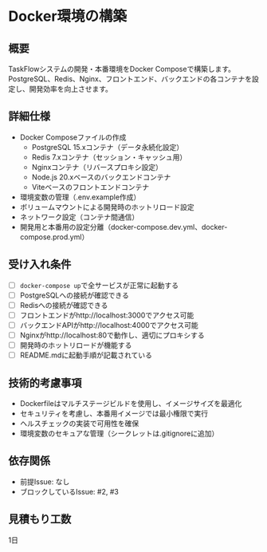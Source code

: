 # Docker環境の構築

## 概要
TaskFlowシステムの開発・本番環境をDocker Composeで構築します。PostgreSQL、Redis、Nginx、フロントエンド、バックエンドの各コンテナを設定し、開発効率を向上させます。

## 詳細仕様
- Docker Composeファイルの作成
  - PostgreSQL 15.xコンテナ（データ永続化設定）
  - Redis 7.xコンテナ（セッション・キャッシュ用）
  - Nginxコンテナ（リバースプロキシ設定）
  - Node.js 20.xベースのバックエンドコンテナ
  - Viteベースのフロントエンドコンテナ
- 環境変数の管理（.env.example作成）
- ボリュームマウントによる開発時のホットリロード設定
- ネットワーク設定（コンテナ間通信）
- 開発用と本番用の設定分離（docker-compose.dev.yml、docker-compose.prod.yml）

## 受け入れ条件
- [ ] `docker-compose up`で全サービスが正常に起動する
- [ ] PostgreSQLへの接続が確認できる
- [ ] Redisへの接続が確認できる
- [ ] フロントエンドがhttp://localhost:3000でアクセス可能
- [ ] バックエンドAPIがhttp://localhost:4000でアクセス可能
- [ ] Nginxがhttp://localhost:80で動作し、適切にプロキシする
- [ ] 開発時のホットリロードが機能する
- [ ] README.mdに起動手順が記載されている

## 技術的考慮事項
- Dockerfileはマルチステージビルドを使用し、イメージサイズを最適化
- セキュリティを考慮し、本番用イメージでは最小権限で実行
- ヘルスチェックの実装で可用性を確保
- 環境変数のセキュアな管理（シークレットは.gitignoreに追加）

## 依存関係
- 前提Issue: なし
- ブロックしているIssue: #2, #3

## 見積もり工数
1日